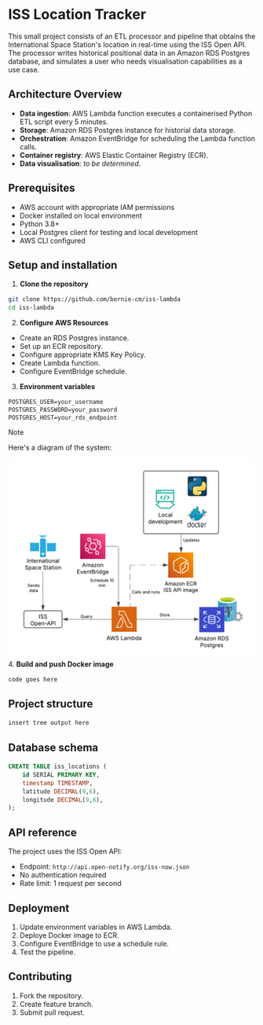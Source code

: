 # ISS Location Tracker
This small project consists of an ETL processor and pipeline that obtains the International Space Station's location in real-time using the ISS Open API. The processor writes historical positional data in an Amazon RDS Postgres database, and simulates a user who needs visualisation capabilities as a use case.

## Architecture Overview
- **Data ingestion**: AWS Lambda function executes a containerised Python ETL script every 5 minutes.
- **Storage**: Amazon RDS Postgres instance for historial data storage.
- **Orchestration**: Amazon EventBridge for scheduling the Lambda function calls.
- **Container registry**: AWS Elastic Container Registry (ECR).
- **Data visualisation**: *to be determined*.

## Prerequisites
- AWS account with appropriate IAM permissions
- Docker installed on local environment
- Python 3.8+
- Local Postgres client for testing and local development
- AWS CLI configured

## Setup and installation
1. **Clone the repository**
```bash
git clone https://github.com/bernie-cm/iss-lambda
cd iss-lambda
```
2. **Configure AWS Resources**
- Create an RDS Postgres instance.
- Set up an ECR repository.
- Configure appropriate KMS Key Policy.
- Create Lambda function.
- Configure EventBridge schedule.
3. **Environment variables**
```
POSTGRES_USER=your_username
POSTGRES_PASSWORD=your_password
POSTGRES_HOST=your_rds_endpoint
```
> [!NOTE]
> Here's a diagram of the system:

![Link](https://github.com/bernie-cm/iss-lambda/blob/main/assets/ISS%20API%20diagram.png)
4. **Build and push Docker image**
```bash
code goes here
```
## Project structure
```bash
insert tree output here
```
## Database schema
```sql
CREATE TABLE iss_locations (
    id SERIAL PRIMARY KEY,
    timestamp TIMESTAMP,
    latitude DECIMAL(9,6),
    longitude DECIMAL(9,6),
);
```
## API reference
The project uses the ISS Open API:
- Endpoint: `http://api.open-notify.org/iss-now.json`
- No authentication required
- Rate limit: 1 request per second
## Deployment
1. Update environment variables in AWS Lambda.
2. Deploye Docker image to ECR.
3. Configure EventBridge to use a schedule rule.
4. Test the pipeline.
## Contributing
1. Fork the repository.
2. Create feature branch.
3. Submit pull request.

